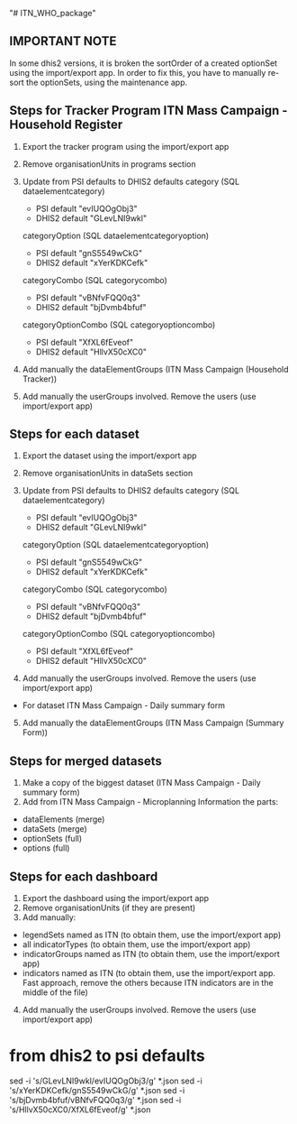 "# ITN_WHO_package" 


IMPORTANT NOTE
--------------

In some dhis2 versions, it is broken the sortOrder of a created optionSet using the import/export app.
In order to fix this, you have to manually re-sort the optionSets, using the maintenance app.

Steps for Tracker Program ITN Mass Campaign - Household Register
----------------------------------------------------------------

1) Export the tracker program using the import/export app
2) Remove organisationUnits in programs section
3) Update from PSI defaults to DHIS2 defaults
	category (SQL dataelementcategory)
	  - PSI default "evIUQOgObj3"
	  - DHIS2 default "GLevLNI9wkl"

	categoryOption (SQL dataelementcategoryoption)
	  - PSI default "gnS5549wCkG"
	  - DHIS2 default "xYerKDKCefk"

	categoryCombo (SQL categorycombo)
	  - PSI default "vBNfvFQQ0q3"
	  - DHIS2 default "bjDvmb4bfuf"

	categoryOptionCombo (SQL categoryoptioncombo)
	  - PSI default "XfXL6fEveof"
	  - DHIS2 default "HllvX50cXC0"

4) Add manually the dataElementGroups (ITN Mass Campaign (Household Tracker))

5) Add manually the userGroups involved. Remove the users (use import/export app)


Steps for each dataset
----------------------------------------------------------------

1) Export the dataset using the import/export app
2) Remove organisationUnits in dataSets section
3) Update from PSI defaults to DHIS2 defaults
	category (SQL dataelementcategory)
	  - PSI default "evIUQOgObj3"
	  - DHIS2 default "GLevLNI9wkl"

	categoryOption (SQL dataelementcategoryoption)
	  - PSI default "gnS5549wCkG"
	  - DHIS2 default "xYerKDKCefk"

	categoryCombo (SQL categorycombo)
	  - PSI default "vBNfvFQQ0q3"
	  - DHIS2 default "bjDvmb4bfuf"

	categoryOptionCombo (SQL categoryoptioncombo)
	  - PSI default "XfXL6fEveof"
	  - DHIS2 default "HllvX50cXC0"

4) Add manually the userGroups involved. Remove the users (use import/export app)

- For dataset ITN Mass Campaign - Daily summary form
5) Add manually the dataElementGroups (ITN Mass Campaign (Summary Form))


Steps for merged datasets
----------------------------------------------------------------

1) Make a copy of the biggest dataset (ITN Mass Campaign - Daily summary form)
2) Add from ITN Mass Campaign - Microplanning Information the parts:
- dataElements (merge)
- dataSets (merge)
- optionSets (full)
- options (full)


Steps for each dashboard
----------------------------------------------------------------

1) Export the dashboard using the import/export app
2) Remove organisationUnits (if they are present)
3) Add manually:
- legendSets named as ITN (to obtain them, use the import/export app)
- all indicatorTypes (to obtain them, use the import/export app)
- indicatorGroups named as ITN (to obtain them, use the import/export app)
- indicators named as ITN (to obtain them, use the import/export app. Fast approach, remove the others because ITN indicators are in the middle of the file)

4) Add manually the userGroups involved. Remove the users (use import/export app)


# from dhis2 to psi defaults
sed -i 's/GLevLNI9wkl/evIUQOgObj3/g' *.json
sed -i 's/xYerKDKCefk/gnS5549wCkG/g' *.json
sed -i 's/bjDvmb4bfuf/vBNfvFQQ0q3/g' *.json
sed -i 's/HllvX50cXC0/XfXL6fEveof/g' *.json
